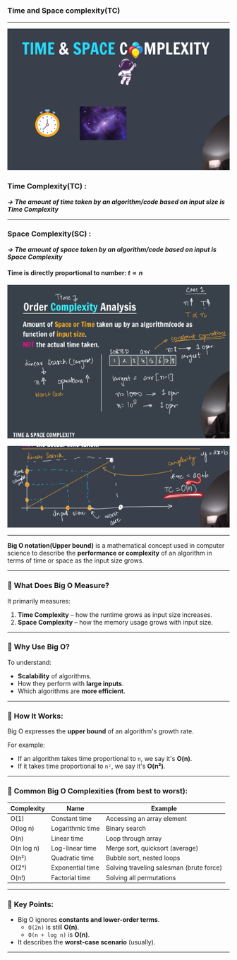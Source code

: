 ### Time and Space complexity(TC)

---

![TC & SC](images/image.png)

### Time Complexity(TC) :

**_-> The amount of time taken by an algorithm/code based on input size is Time Complexity_**

---

### Space Complexity(SC) :

**_-> The amount of space taken by an algorithm/code based on input is Space Complexity_**

#### Time is directly proportional to number: $t \propto n$

![TC&SC](images/image1.png)

![TC&SC](images/image2.png)

---

**Big O notation(Upper bound)** is a mathematical concept used in computer science to describe the **performance or complexity** of an algorithm in terms of time or space as the input size grows.

---

### 🔹 **What Does Big O Measure?**

It primarily measures:

1. **Time Complexity** – how the runtime grows as input size increases.
2. **Space Complexity** – how the memory usage grows with input size.

---

### 🔹 **Why Use Big O?**

To understand:

- **Scalability** of algorithms.
- How they perform with **large inputs**.
- Which algorithms are **more efficient**.

---

### 🔹 **How It Works:**

Big O expresses the **upper bound** of an algorithm's growth rate.

For example:

- If an algorithm takes time proportional to `n`, we say it's **O(n)**.
- If it takes time proportional to `n²`, we say it's **O(n²)**.

---

### 🔹 **Common Big O Complexities (from best to worst):**

| Complexity | Name             | Example                                  |
| ---------- | ---------------- | ---------------------------------------- |
| O(1)       | Constant time    | Accessing an array element               |
| O(log n)   | Logarithmic time | Binary search                            |
| O(n)       | Linear time      | Loop through array                       |
| O(n log n) | Log-linear time  | Merge sort, quicksort (average)          |
| O(n²)      | Quadratic time   | Bubble sort, nested loops                |
| O(2ⁿ)      | Exponential time | Solving traveling salesman (brute force) |
| O(n!)      | Factorial time   | Solving all permutations                 |

---

### 🔹 **Key Points:**

- Big O ignores **constants and lower-order terms**.
  - `O(2n)` is still **O(n)**.
  - `O(n + log n)` is **O(n)**.
- It describes the **worst-case scenario** (usually).

---
